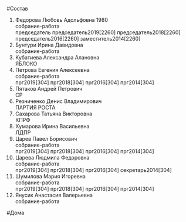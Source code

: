 #Состав  
1. Федорова Любовь Адольфовна 1980  
    собрание-работа  
    председатель председатель2019[2260] председатель2018[2260] председатель2016[2260] заместитель2014[2260]  
2. Бунтури Ирина Давидовна  
    собрание-работа  
3. Кубатиева Александра Алановна  
    ЯБЛОКО  
4. Петрова Евгения Алексеевна  
    собрание-работа  
    прг2019[304] прг2018[304] прг2016[304] прг2014[304]  
5. Пятаков Андрей Петрович  
    СР  
6. Резниченко Денис Владимирович  
    ПАРТИЯ РОСТА  
7. Сахарова Татьяна Викторовна  
    КПРФ  
8. Хумарова Ирина Васильевна  
    ЛДПР  
9. Царев Павел Борисович  
    собрание-работа  
    прг2019[304] прг2018[304] прг2016[304] прг2014[304]  
10. Царева Людмила Федоровна  
    собрание-работа  
    прг2019[304] прг2018[304] прг2016[304] секретарь2014[304]  
11. Шумилова Мария Игоревна  
    собрание-работа  
    прг2019[304] прг2018[304] прг2016[304] прг2014[304]  
12. Янусик Анастасия Валерьевна  
    собрание-работа  
  
#Дома  
